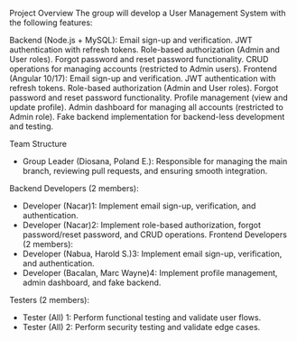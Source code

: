 Project Overview
The group will develop a User Management System with the following features:

Backend (Node.js + MySQL):
Email sign-up and verification.
JWT authentication with refresh tokens.
Role-based authorization (Admin and User roles).
Forgot password and reset password functionality.
CRUD operations for managing accounts (restricted to Admin users).
Frontend (Angular 10/17):
Email sign-up and verification.
JWT authentication with refresh tokens.
Role-based authorization (Admin and User roles).
Forgot password and reset password functionality.
Profile management (view and update profile).
Admin dashboard for managing all accounts (restricted to Admin role).
Fake backend implementation for backend-less development and testing.



Team Structure
- Group Leader (Diosana, Poland E.): Responsible for managing the main branch, reviewing pull requests, and ensuring smooth integration.

Backend Developers (2 members):
- Developer (Nacar)1: Implement email sign-up, verification, and authentication.
- Developer (Nacar)2: Implement role-based authorization, forgot password/reset password, and CRUD operations.
Frontend Developers (2 members):
- Developer (Nabua, Harold S.)3: Implement email sign-up, verification, and authentication.
- Developer (Bacalan, Marc Wayne)4: Implement profile management, admin dashboard, and fake backend.

Testers (2 members):
- Tester (All) 1: Perform functional testing and validate user flows.
- Tester (All) 2: Perform security testing and validate edge cases.